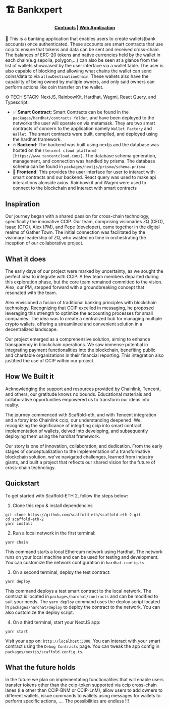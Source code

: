 # 🏗 Bankxpert

<h4 align="center">
  <a href="https://bank-expert-ruby.vercel.app/debug">Contracts</a> |
  <a href="https://bank-expert-ruby.vercel.app/">Web Application</a>
</h4>

🧪 This is a banking application that enables users to create wallets(bank accounts) once authenticated. These accounts are smart contracts that use ccip to ensure that tokens and data can be sent and received cross-chain. The balances of ERC-20 tokens and native currencies held by the wallet in each chain(e.g sepolia, polygon,...) can also be seen at a glance from the list of wallets showcased by the user interface via a wallet table. The user is also capable of blocking and allowing what chains the wallet can send coins/data to via `allowDestinationChain`. These wallets also have the capabilty of being owned by multiple owners, and only said owners can perform actions like coin transfer on the wallet.

⚙️ TECH STACK: NextJS, RainbowKit, Hardhat, Wagmi, React Query, and Typescript.

- ✅ **Smart Contract**: Smart Contracts can be found in the `packages/hardhat/contracts folder`, and have been deployed to the networks the user will operate on via metamask. They are two smart contracts of concern to the application namely `Wallet Factory` and `Wallet`. The smart contracts were built, compiled, and deployed using the hardhat framework.
- 🔥 **Backend**: The backend was built using nextjs and the database was hosted on the `(tencent cloud platform)[https://www.tencentcloud.com/]`. The database schema generation, management, and connection was handled by prisma. The database schema can be found in `packages/nextjs/prisma/schema.prisma`
- 🔐 **Frontend**: This provides the user interface for user to interact with smart contracts and our backend. React query was used to make api interactions alonside axios. Rainbowkit and Wagmi were used to connect to the blockchain and interact with smart contracts


## Inspiration

Our journey began with a shared passion for cross-chain technology, specifically the innovative CCIP. Our team, comprising visionaries ZQ (CEO), Isaac (CTO), Alex (PM), and Pepe (developer), came together in the digital realms of Gather Town. The initial connection was facilitated by the visionary leadership of ZQ, who wasted no time in orchestrating the inception of our collaborative project.

## What it does

The early days of our project were marked by uncertainty, as we sought the perfect idea to integrate with CCIP. A few team members departed during this exploration phase, but the core team remained committed to the vision. Alex, our PM, stepped forward with a groundbreaking concept that resonated with the team.

Alex envisioned a fusion of traditional banking principles with blockchain technology. Recognizing that CCIP excelled in messaging, he proposed leveraging this strength to optimize the accounting processes for small companies. The idea was to create a centralized hub for managing multiple crypto wallets, offering a streamlined and convenient solution in a decentralized landscape.

Our project emerged as a comprehensive solution, aiming to enhance transparency in blockchain operations. We saw immense potential in integrating payment functionalities into the blockchain, benefiting public and charitable organizations in their financial reporting. This integration also justified the use of CCIP within our project.


## How We Built it

Acknowledging the support and resources provided by Chainlink, Tencent, and others, our gratitude knows no bounds. Educational materials and collaborative opportunities empowered us to transform our ideas into reality.

The journey commenced with Scaffold-eth, and with Tencent integration and a foray into Chainlink ccip, our understanding deepened. We, recognizing the significance of integrting ccip into smart contract implementation of wallets, delved into developing, and subsequently deploying them using the hardhat framework. 

Our story is one of innovation, collaboration, and dedication. From the early stages of conceptualization to the implementation of a transformative blockchain solution, we've navigated challenges, learned from industry giants, and built a project that reflects our shared vision for the future of cross-chain technology.

## Quickstart

To get started with Scaffold-ETH 2, follow the steps below:

1. Clone this repo & install dependencies

```
git clone https://github.com/scaffold-eth/scaffold-eth-2.git
cd scaffold-eth-2
yarn install
```

2. Run a local network in the first terminal:

```
yarn chain
```

This command starts a local Ethereum network using Hardhat. The network runs on your local machine and can be used for testing and development. You can customize the network configuration in `hardhat.config.ts`.

3. On a second terminal, deploy the test contract:

```
yarn deploy
```

This command deploys a test smart contract to the local network. The contract is located in `packages/hardhat/contracts` and can be modified to suit your needs. The `yarn deploy` command uses the deploy script located in `packages/hardhat/deploy` to deploy the contract to the network. You can also customize the deploy script.

4. On a third terminal, start your NextJS app:

```
yarn start
```

Visit your app on: `http://localhost:3000`. You can interact with your smart contract using the `Debug Contracts` page. You can tweak the app config in `packages/nextjs/scaffold.config.ts`.



## What the future holds

In the future we plan on implementating functionalities that will enable users transfer tokens other than the ccip-token supported via ccip cross-chain lanes (i.e other than CCIP-BNM or CCIP-LnM), allow users to add owners to different wallets, issue commands to wallets using messages for wallets to perform specific actions, .... The possibilities are endless !!!


